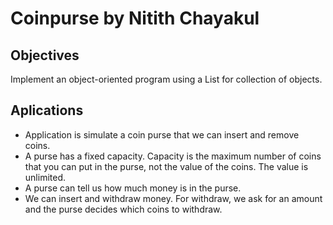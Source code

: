 # Coinpurse by Nitith Chayakul

## Objectives
  Implement an object-oriented program using a List for collection of objects.
  
## Aplications
* Application is simulate a coin purse that we can insert and remove coins.
* A purse has a fixed capacity. Capacity is the maximum number of coins that you can put in the purse, not the value of the coins. The value is unlimited.
* A purse can tell us how much money is in the purse.
* We can insert and withdraw money. For withdraw, we ask for an amount and the purse decides which coins to withdraw.